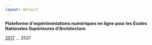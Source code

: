 ```yaml
---
layout: default
---
```


**Plateforme d'expérimentations numériques en ligne pour les Écoles Nationales Supérieures d'Architecture**. 

[2017](2017) ... 2021 
